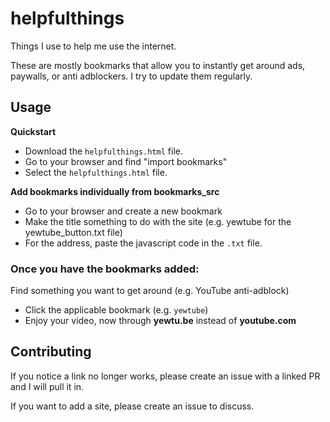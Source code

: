 # helpfulthings
Things I use to help me use the internet.

These are mostly bookmarks that allow you to instantly get around ads, paywalls, or anti adblockers. I try to update them regularly.

## Usage

**Quickstart**

- Download the `helpfulthings.html` file.
- Go to your browser and find "import bookmarks"
- Select the `helpfulthings.html` file.

**Add bookmarks individually from bookmarks_src**
- Go to your browser and create a new bookmark
- Make the title something to do with the site (e.g. yewtube for the yewtube_button.txt file)
- For the address, paste the javascript code in the `.txt` file.

### Once you have the bookmarks added:
Find something you want to get around (e.g. YouTube anti-adblock)
- Click the applicable bookmark (e.g. `yewtube`)
- Enjoy your video, now through __yewtu.be__ instead of __youtube.com__

## Contributing

If you notice a link no longer works, please create an issue with a linked PR and I will pull it in.

If you want to add a site, please create an issue to discuss.
